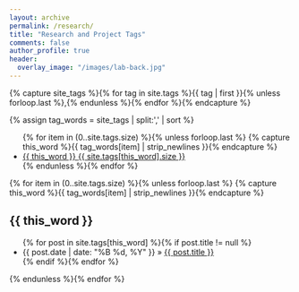 ```yaml
---
layout: archive
permalink: /research/
title: "Research and Project Tags"
comments: false
author_profile: true
header:
  overlay_image: "/images/lab-back.jpg"
---
```


{% capture site_tags %}{% for tag in site.tags %}{{ tag | first }}{% unless forloop.last %},{% endunless %}{% endfor %}{% endcapture %}
<!-- site_tags: {{ site_tags }} -->
{% assign tag_words = site_tags | split:',' | sort %}
<!-- tag_words: {{ tag_words }} -->

<div id="tags">
  <ul class="tag-box inline">
  {% for item in (0..site.tags.size) %}{% unless forloop.last %}
    {% capture this_word %}{{ tag_words[item] | strip_newlines }}{% endcapture %}
    <li><a href="#{{ this_word | cgi_escape }}">{{ this_word }} <span>{{ site.tags[this_word].size }}</span></a></li>
  {% endunless %}{% endfor %}
  </ul>

  {% for item in (0..site.tags.size) %}{% unless forloop.last %}
    {% capture this_word %}{{ tag_words[item] | strip_newlines }}{% endcapture %}
  <h2 id="{{ this_word | cgi_escape }}">{{ this_word }}</h2>
  <ul class="posts">
    {% for post in site.tags[this_word] %}{% if post.title != null %}
    <li itemscope><span class="entry-date"><time datetime="{{ post.date | date_to_xmlschema }}" itemprop="datePublished">{{ post.date | date: "%B %d, %Y" }}</time></span> &raquo; <a href="{{ post.url }}">{{ post.title }}</a></li>
    {% endif %}{% endfor %}
  </ul>
  {% endunless %}{% endfor %}
</div>
